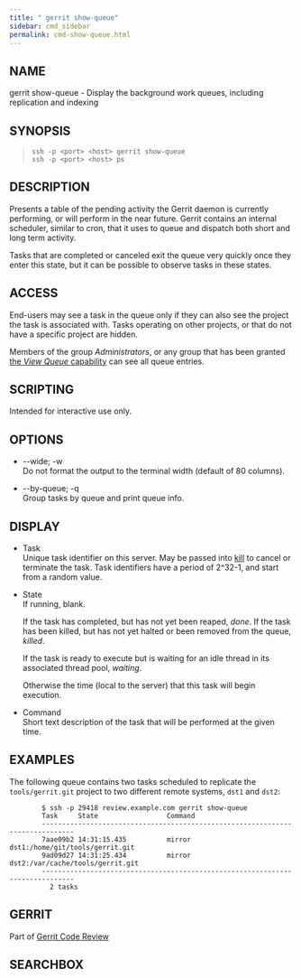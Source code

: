 ```yaml
---
title: " gerrit show-queue"
sidebar: cmd_sidebar
permalink: cmd-show-queue.html
---
```

## NAME

gerrit show-queue - Display the background work queues, including
replication and indexing

## SYNOPSIS

> 
> 
>     ssh -p <port> <host> gerrit show-queue
>     ssh -p <port> <host> ps

## DESCRIPTION

Presents a table of the pending activity the Gerrit daemon is currently
performing, or will perform in the near future. Gerrit contains an
internal scheduler, similar to cron, that it uses to queue and dispatch
both short and long term activity.

Tasks that are completed or canceled exit the queue very quickly once
they enter this state, but it can be possible to observe tasks in these
states.

## ACCESS

End-users may see a task in the queue only if they can also see the
project the task is associated with. Tasks operating on other projects,
or that do not have a specific project are hidden.

Members of the group *Administrators*, or any group that has been
granted [the *View Queue*
capability](access-control.html#capability_viewQueue) can see all queue
entries.

## SCRIPTING

Intended for interactive use only.

## OPTIONS

  - \--wide; -w  
    Do not format the output to the terminal width (default of 80
    columns).

  - \--by-queue; -q  
    Group tasks by queue and print queue info.

## DISPLAY

  - Task  
    Unique task identifier on this server. May be passed into
    [kill](cmd-kill.html) to cancel or terminate the task. Task
    identifiers have a period of 2^32-1, and start from a random value.

  - State  
    If running, blank.
    
    If the task has completed, but has not yet been reaped, *done*. If
    the task has been killed, but has not yet halted or been removed
    from the queue, *killed*.
    
    If the task is ready to execute but is waiting for an idle thread in
    its associated thread pool, *waiting*.
    
    Otherwise the time (local to the server) that this task will begin
    execution.

  - Command  
    Short text description of the task that will be performed at the
    given time.

## EXAMPLES

The following queue contains two tasks scheduled to replicate the
`tools/gerrit.git` project to two different remote systems, `dst1` and
`dst2`:

``` 
        $ ssh -p 29418 review.example.com gerrit show-queue
        Task     State                 Command
        ------------------------------------------------------------------------------
        7aae09b2 14:31:15.435          mirror dst1:/home/git/tools/gerrit.git
        9ad09d27 14:31:25.434          mirror dst2:/var/cache/tools/gerrit.git
        ------------------------------------------------------------------------------
          2 tasks
```

## GERRIT

Part of [Gerrit Code Review](index.html)

## SEARCHBOX


